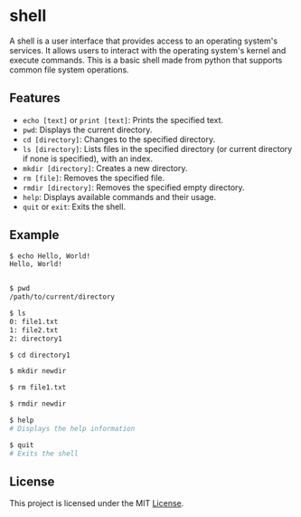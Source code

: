 
# shell

A shell is a user interface that provides access to an operating system's services. It allows users to interact with the operating system's kernel and execute commands.
This is a basic shell made from python that supports common file system operations.

## Features

- `echo [text]` or `print [text]`: Prints the specified text.
- `pwd`: Displays the current directory.
- `cd [directory]`: Changes to the specified directory.
- `ls [directory]`: Lists files in the specified directory (or current directory if none is specified), with an index.
- `mkdir [directory]`: Creates a new directory.
- `rm [file]`: Removes the specified file.
- `rmdir [directory]`: Removes the specified empty directory.
- `help`: Displays available commands and their usage.
- `quit` or `exit`: Exits the shell.


## Example

```bash
$ echo Hello, World!
Hello, World!


$ pwd
/path/to/current/directory

$ ls
0: file1.txt
1: file2.txt
2: directory1

$ cd directory1

$ mkdir newdir

$ rm file1.txt

$ rmdir newdir

$ help
# Displays the help information

$ quit
# Exits the shell
```

## License

This project is licensed under the MIT [License](LICENSE).
